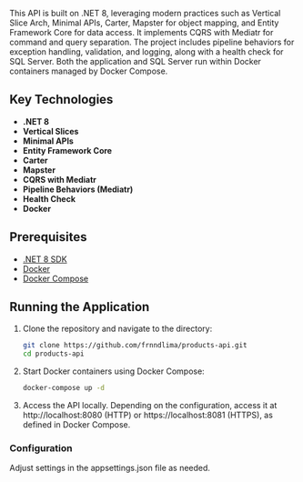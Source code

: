 This API is built on .NET 8, leveraging modern practices such as Vertical Slice Arch, Minimal APIs, Carter, Mapster for object mapping, and Entity Framework Core for data access. It implements CQRS with Mediatr for command and query separation. The project includes pipeline behaviors for exception handling, validation, and logging, along with a health check for SQL Server. Both the application and SQL Server run within Docker containers managed by Docker Compose.

## Key Technologies

- **.NET 8**
- **Vertical Slices**
- **Minimal APIs**
- **Entity Framework Core**
- **Carter**
- **Mapster**
- **CQRS with Mediatr**
- **Pipeline Behaviors (Mediatr)**
- **Health Check**
- **Docker**

## Prerequisites

- [.NET 8 SDK](https://dotnet.microsoft.com/download/dotnet/8.0)
- [Docker](https://www.docker.com/)
- [Docker Compose](https://docs.docker.com/compose/)

## Running the Application

1. Clone the repository and navigate to the directory:
   ```bash
   git clone https://github.com/frnndlima/products-api.git
   cd products-api

2. Start Docker containers using Docker Compose:
    ```bash
    docker-compose up -d
    
3. Access the API locally. Depending on the configuration, access it at http://localhost:8080 (HTTP) or https://localhost:8081 (HTTPS), as defined in Docker Compose.

### Configuration
Adjust settings in the appsettings.json file as needed.
